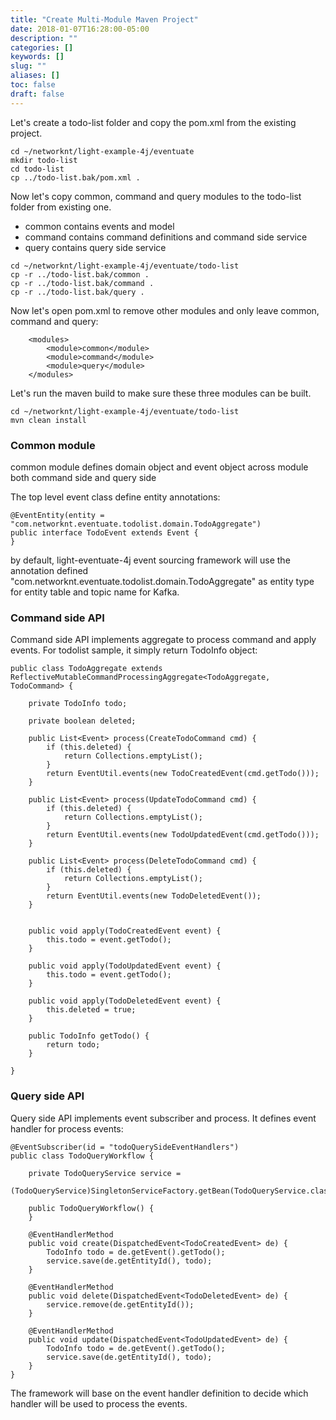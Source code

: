 ```yaml
---
title: "Create Multi-Module Maven Project"
date: 2018-01-07T16:28:00-05:00
description: ""
categories: []
keywords: []
slug: ""
aliases: []
toc: false
draft: false
---
```


Let's create a todo-list folder and copy the pom.xml from the existing project.
```
cd ~/networknt/light-example-4j/eventuate
mkdir todo-list
cd todo-list
cp ../todo-list.bak/pom.xml .

```

Now let's copy common, command and query modules to the todo-list folder from existing
one.

- common contains events and model
- command contains command definitions and command side service
- query contains query side service
 

```
cd ~/networknt/light-example-4j/eventuate/todo-list
cp -r ../todo-list.bak/common .
cp -r ../todo-list.bak/command .
cp -r ../todo-list.bak/query .

```

Now let's open pom.xml to remove other modules and only leave common, command and query:

```
    <modules>
        <module>common</module>
        <module>command</module>
        <module>query</module>
    </modules>

```

Let's run the maven build to make sure these three modules can be built.

```
cd ~/networknt/light-example-4j/eventuate/todo-list
mvn clean install
```

### Common module

common module defines domain object and event object across module both command side and query side

The top level event class define entity annotations:

```
@EventEntity(entity = "com.networknt.eventuate.todolist.domain.TodoAggregate")
public interface TodoEvent extends Event {
}
```

by default, light-eventuate-4j event sourcing framework will use the annotation defined 
"com.networknt.eventuate.todolist.domain.TodoAggregate" as entity type for entity table and 
topic name for Kafka.


### Command side API

Command side API implements aggregate to process command and apply events. For todolist sample, it 
simply return TodoInfo object:

```
public class TodoAggregate extends ReflectiveMutableCommandProcessingAggregate<TodoAggregate, TodoCommand> {

    private TodoInfo todo;

    private boolean deleted;

    public List<Event> process(CreateTodoCommand cmd) {
        if (this.deleted) {
            return Collections.emptyList();
        }
        return EventUtil.events(new TodoCreatedEvent(cmd.getTodo()));
    }

    public List<Event> process(UpdateTodoCommand cmd) {
        if (this.deleted) {
            return Collections.emptyList();
        }
        return EventUtil.events(new TodoUpdatedEvent(cmd.getTodo()));
    }

    public List<Event> process(DeleteTodoCommand cmd) {
        if (this.deleted) {
            return Collections.emptyList();
        }
        return EventUtil.events(new TodoDeletedEvent());
    }


    public void apply(TodoCreatedEvent event) {
        this.todo = event.getTodo();
    }

    public void apply(TodoUpdatedEvent event) {
        this.todo = event.getTodo();
    }

    public void apply(TodoDeletedEvent event) {
        this.deleted = true;
    }

    public TodoInfo getTodo() {
        return todo;
    }

}

```

### Query side API

Query side API implements event subscriber and process. It defines event handler for process events:

```
@EventSubscriber(id = "todoQuerySideEventHandlers")
public class TodoQueryWorkflow {

    private TodoQueryService service =
            (TodoQueryService)SingletonServiceFactory.getBean(TodoQueryService.class);

    public TodoQueryWorkflow() {
    }

    @EventHandlerMethod
    public void create(DispatchedEvent<TodoCreatedEvent> de) {
        TodoInfo todo = de.getEvent().getTodo();
        service.save(de.getEntityId(), todo);
    }

    @EventHandlerMethod
    public void delete(DispatchedEvent<TodoDeletedEvent> de) {
        service.remove(de.getEntityId());
    }

    @EventHandlerMethod
    public void update(DispatchedEvent<TodoUpdatedEvent> de) {
        TodoInfo todo = de.getEvent().getTodo();
        service.save(de.getEntityId(), todo);
    }
}
```

The framework will base on the event handler definition to decide which handler will be used 
to process the events.


